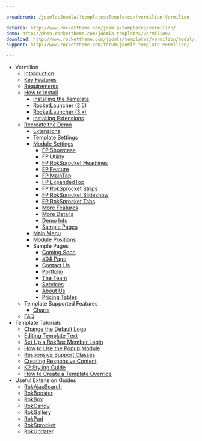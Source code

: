 ```yaml
---

breadcrumb: /joomla:Joomla/!templates:Templates/!vermilion:Vermilion

details: http://www.rockettheme.com/joomla/templates/vermilion/
demo: http://demo.rockettheme.com/joomla-templates/vermilion/
download: http://www.rockettheme.com/joomla/templates/vermilion/modal/downloads
support: http://www.rockettheme.com/forum/joomla-template-vermilion/

---
```


* Vermilion
    * [Introduction]()
    * [Key Features](INDEX.md#key-features)
    * [Requirements](INDEX.md#requirements)
    * [How to Install](../../platform/templates.md#how-to-install)
        * [Installing the Template](../../platform/templates.md#how-to-install-a-joomla-template)
        * [RocketLauncher (2.5)](../../platform/install_joomla_25.md)
        * [RocketLauncher (3.x)](../../platform/install_joomla_3x.md)
        * [Installing Extensions](../../platform/extensions.md#how-to-install-an-extension)
    * [Recreate the Demo](demo.md)
        * [Extensions](demo.md#recommended-extensions)
        * [Template Settings](demo_override.md)
        * [Module Settings](demo.md#module-settings)
            * [FP Showcase](demo_module_1.md)
            * [FP Utility](demo_module_2.md)
            * [FP RokSprocket Headlines](demo_module_3.md)
            * [FP Feature](demo_module_4.md)
            * [FP MainTop](demo_module_5.md)
            * [FP ExpandedTop](demo_module_6.md)
            * [FP RokSprocket Strips](demo_module_7.md)
            * [FP RokSprocket Slideshow](demo_module_8.md)
            * [FP RokSprocket Tabs](demo_module_9.md)
            * [More Features](demo_module_10.md)
            * [More Details](demo_module_11.md)
            * [Demo Info](demo_module_12.md)
            * [Sample Pages](demo_module_13.md)
        * [Main Menu](demo.md#menu-settings)
        * [Module Positions](positions.md)
        * Sample Pages
            * [Coming Soon](comingsoon.md)
            * [404 Page](404.md)
            * [Contact Us](contactus.md)
            * [Portfolio](portfolio.md)
            * [The Team](theteam.md)
            * [Services](services.md)
            * [About Us](aboutus.md)
            * [Pricing Tables](pricing.md)
    * Template Supported Features
        * [Charts](charts.md)
    * [FAQ](faq.md)
* Template Tutorials
    * [Change the Default Logo](../../basic/how_to_edit_the_logo.md)
    * [Editing Template Text](../../basic/how_to_edit_template_text.md)
    * [Set Up a RokBox Member Login](../../basic/how_to_set_up_a_rokbox_member_login.md)
    * [How to Use the Popup Module](../../basic/how_to_use_popup_module.md)
    * [Responsive Support Classes](../../basic/responsive_support_classes.md)
    * [Creating Responsive Content](../../basic/creating_responsive_content.md)
    * [K2 Styling Guide](../../basic/k2_styling_guide.md)
    * [How to Create a Template Override](../../basic/how_to_create_a_template_override.md)
* Useful Extension Guides
    * [RokAjaxSearch](../../extensions/rokajaxsearch/)
    * [RokBooster](../../extensions/rokbooster/)
    * [RokBox](../../extensions/rokbox/)
    * [RokCandy](../../extensions/rokcandy)
    * [RokGallery](../../extensions/rokgallery/)
    * [RokPad](../../extensions/rokpad/)
    * [RokSprocket](../../extensions/roksprocket/)
    * [RokUpdater](../../extensions/rokupdater/)